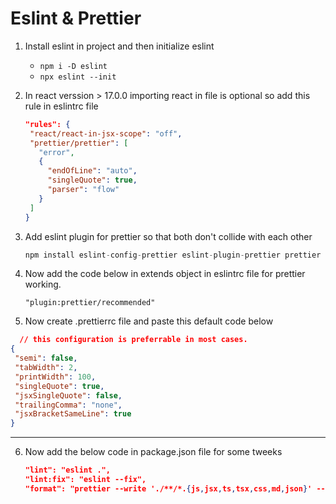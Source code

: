 # Eslint & Prettier

1. Install eslint in project and then initialize eslint

   - `npm i -D eslint `
   - `npx eslint --init`

2. In react verssion > 17.0.0 importing react in file is optional so add this rule in eslintrc file

   ```json
   "rules": {
    "react/react-in-jsx-scope": "off",
    "prettier/prettier": [
      "error",
      {
        "endOfLine": "auto",
        "singleQuote": true,
        "parser": "flow"
      }
    ]
   }
   ```

3. Add eslint plugin for prettier so that both don't collide with each other

   ```js
   npm install eslint-config-prettier eslint-plugin-prettier prettier --save-dev
   ```

4. Now add the code below in extends object in eslintrc file for prettier working.

   ```
   "plugin:prettier/recommended"
   ```

5. Now create .prettierrc file and paste this default code below

 ```json
   // this configuration is preferrable in most cases.
{
  "semi": false,
  "tabWidth": 2,
  "printWidth": 100,
  "singleQuote": true,
  "jsxSingleQuote": false,
  "trailingComma": "none",
  "jsxBracketSameLine": true
}
```

---

6. Now add the below code in package.json file for some tweeks

   ```json
   "lint": "eslint .",
   "lint:fix": "eslint --fix",
   "format": "prettier --write './**/*.{js,jsx,ts,tsx,css,md,json}' --config ./.prettierrc"
   ```
